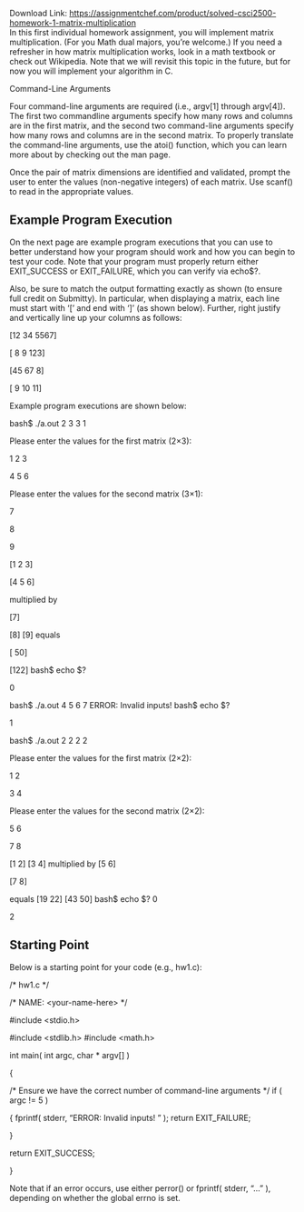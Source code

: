 Download Link: https://assignmentchef.com/product/solved-csci2500-homework-1-matrix-multiplication
<br>
In this first individual homework assignment, you will implement matrix multiplication. (For you Math dual majors, you’re welcome.) If you need a refresher in how matrix multiplication works, look in a math textbook or check out Wikipedia. Note that we will revisit this topic in the future, but for now you will implement your algorithm in C.

Command-Line Arguments

Four command-line arguments are required (i.e., argv[1] through argv[4]). The first two commandline arguments specify how many rows and columns are in the first matrix, and the second two command-line arguments specify how many rows and columns are in the second matrix. To properly translate the command-line arguments, use the atoi() function, which you can learn more about by checking out the man page.

Once the pair of matrix dimensions are identified and validated, prompt the user to enter the values (non-negative integers) of each matrix. Use scanf() to read in the appropriate values.

<h2>Example Program Execution</h2>

On the next page are example program executions that you can use to better understand how your program should work and how you can begin to test your code. Note that your program must properly return either EXIT_SUCCESS or EXIT_FAILURE, which you can verify via echo$?.

Also, be sure to match the output formatting exactly as shown (to ensure full credit on Submitty). In particular, when displaying a matrix, each line must start with ‘[’ and end with ‘]’ (as shown below). Further, right justify and vertically line up your columns as follows:

[12 34 5567]

[ 8 9 123]

[45 67              8]

[ 9 10             11]

Example program executions are shown below:

bash$ ./a.out 2 3 3 1

Please enter the values for the first matrix (2×3):

1 2 3

4 5 6

Please enter the values for the second matrix (3×1):

7

8

9

[1 2 3]

[4 5 6]

multiplied by

[7]

[8] [9] equals

[ 50]

[122] bash$ echo $?

0

bash$ ./a.out 4 5 6 7 ERROR: Invalid inputs! bash$ echo $?

1

bash$ ./a.out 2 2 2 2

Please enter the values for the first matrix (2×2):

1 2

3 4

Please enter the values for the second matrix (2×2):

5 6

7 8

[1 2] [3 4] multiplied by [5 6]

[7 8]

equals [19 22] [43 50] bash$ echo $? 0

2

<h2>Starting Point</h2>

Below is a starting point for your code (e.g., hw1.c):

/* hw1.c */

/* NAME: &lt;your-name-here&gt; */

#include &lt;stdio.h&gt;

#include &lt;stdlib.h&gt; #include &lt;math.h&gt;

int main( int argc, char * argv[] )

{

/* Ensure we have the correct number of command-line arguments */ if ( argc != 5 )

{ fprintf( stderr, “ERROR: Invalid inputs!
” ); return EXIT_FAILURE;

}

return EXIT_SUCCESS;

}

Note that if an error occurs, use either perror() or fprintf( stderr, “…” ), depending on whether the global errno is set.